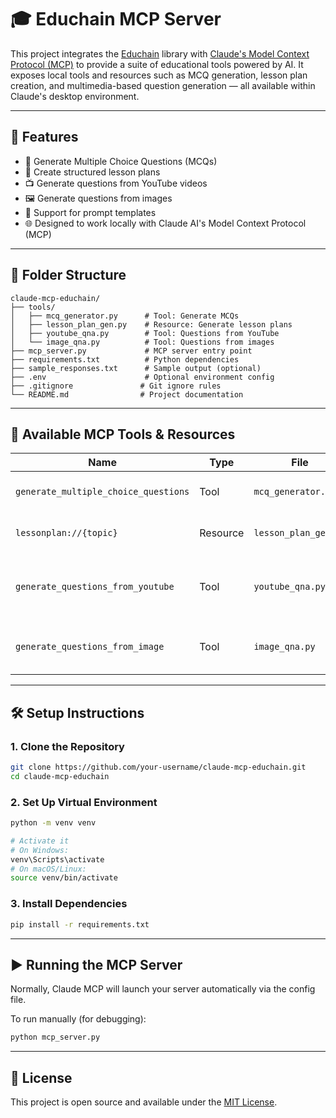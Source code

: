 # 🎓 Educhain MCP Server

This project integrates the [Educhain](https://pypi.org/project/educhain/) library with [Claude's Model Context Protocol (MCP)](https://modelcontextprotocol.io/) to provide a suite of educational tools powered by AI. It exposes local tools and resources such as MCQ generation, lesson plan creation, and multimedia-based question generation — all available within Claude's desktop environment.

---

## 🚀 Features

- 📝 Generate Multiple Choice Questions (MCQs)
- 🧠 Create structured lesson plans
- 📺 Generate questions from YouTube videos
- 🖼️ Generate questions from images
- 🎨 Support for prompt templates
- 🌐 Designed to work locally with Claude AI's Model Context Protocol (MCP)

---

## 📁 Folder Structure

```
claude-mcp-educhain/
├── tools/
│   ├── mcq_generator.py      # Tool: Generate MCQs
│   ├── lesson_plan_gen.py    # Resource: Generate lesson plans
│   ├── youtube_qna.py        # Tool: Questions from YouTube
│   └── image_qna.py          # Tool: Questions from images
├── mcp_server.py             # MCP server entry point
├── requirements.txt          # Python dependencies
├── sample_responses.txt      # Sample output (optional)
├── .env                      # Optional environment config
├── .gitignore               # Git ignore rules
└── README.md                # Project documentation
```

---

## 🧠 Available MCP Tools & Resources

| Name                                | Type      | File               | Description                           |
|-------------------------------------|-----------|--------------------|---------------------------------------|
| `generate_multiple_choice_questions`| Tool      | `mcq_generator.py` | Generate MCQs for a given topic       |
| `lessonplan://{topic}`              | Resource  | `lesson_plan_gen.py` | Returns a structured lesson plan    |
| `generate_questions_from_youtube`   | Tool      | `youtube_qna.py`   | Extract questions from YouTube videos |
| `generate_questions_from_image`     | Tool      | `image_qna.py`     | Generate questions from images        |

---

## 🛠️ Setup Instructions

### 1. Clone the Repository

```bash
git clone https://github.com/your-username/claude-mcp-educhain.git
cd claude-mcp-educhain
```

### 2. Set Up Virtual Environment

```bash
python -m venv venv

# Activate it
# On Windows:
venv\Scripts\activate
# On macOS/Linux:
source venv/bin/activate
```

### 3. Install Dependencies

```bash
pip install -r requirements.txt
```

---

## ▶️ Running the MCP Server

Normally, Claude MCP will launch your server automatically via the config file.

To run manually (for debugging):

```bash
python mcp_server.py
```

---

## 📝 License

This project is open source and available under the [MIT License](LICENSE).
